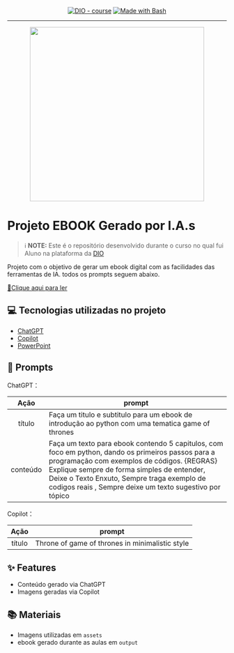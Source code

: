 


<p align="center">
<a href="https://dio.me/"><img src="https://img.shields.io/badge/DIO-Course-28DA77?logo=youtube" alt="DIO - course"></a>
<a href="https://www.gnu.org/software/bash/" title="Go to Bash homepage"><img src="https://img.shields.io/badge/Prompt-Project-blue?logo=gnu-bash&amp;logoColor=white" alt="Made with Bash"></a></p>

-------


<p align="center">
<img 
    src="https://github.com/RaphaelClemente/prompts-recipe-to-create-a-ebook/blob/main/assets/Throne.jpeg"
    width="400"  
/>
</p>

# Projeto EBOOK Gerado por I.A.s


 > ℹ️ **NOTE:** Este é o repositório desenvolvido durante o curso no qual fui Aluno na plataforma da [DIO](https://dio.me)

Projeto com o objetivo de gerar um ebook digital com as facilidades das ferramentas de IA. todos os prompts
seguem abaixo.

<a href="https://github.com/RaphaelClemente/prompts-recipe-to-create-a-ebook/blob/main/output/Game%20of%20Python%20-%20Raphael%20Clemente.pdf" title="View PDF now"> 📕Clique aqui para ler</a>

## 💻 Tecnologias utilizadas no projeto

- [ChatGPT](https://chat.openai.com/) 
- [Copilot](https://copilot.microsoft.com/images/create?cc=st)
- [PowerPoint](https://www.microsoft.com/en/microsoft-365/powerpoint)

## 🧠 Prompts


ChatGPT：

|   Ação   | prompt                                                                                                                                                                                                                                                                         |
| :------: | ------------------------------------------------------------------------------------------------------------------------------------------------------------------------------------------------------------------------------------------------------------------------------ |
|  título  | Faça um titulo e subtitulo para um ebook de introdução ao python com uma tematica game of thrones|
| conteúdo | Faça um texto para ebook contendo 5 capitulos, com foco em python, dando os primeiros passos para a programação com exemplos de códigos. {REGRAS} Explique sempre de forma simples de entender, Deixe o Texto Enxuto, Sempre traga exemplo de codigos reais , Sempre deixe um texto sugestivo por tópico |


Copilot：

|  Ação  | prompt                                                                                 |
| :----: | -------------------------------------------------------------------------------------- |
| título | Throne of game of thrones in minimalistic style |

## ✨ Features

- Conteúdo gerado via ChatGPT
- Imagens geradas via Copilot

## 📚 Materiais

- Imagens utilizadas em `assets`
- ebook gerado durante as aulas em `output`


